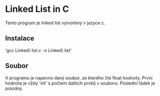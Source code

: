# Linked List in C 

Tento program je linked list vytvořený v jazyce c. 

## Instalace

'gcc Linked\ list.c -o Linked\ list'

## Soubor

V programu je napevno daný soubor, ze kterého čte float hodnoty. První hodnota je vždy 'int' s počtem dalších prvků v souboru. Poslední řádek je prázdný.


